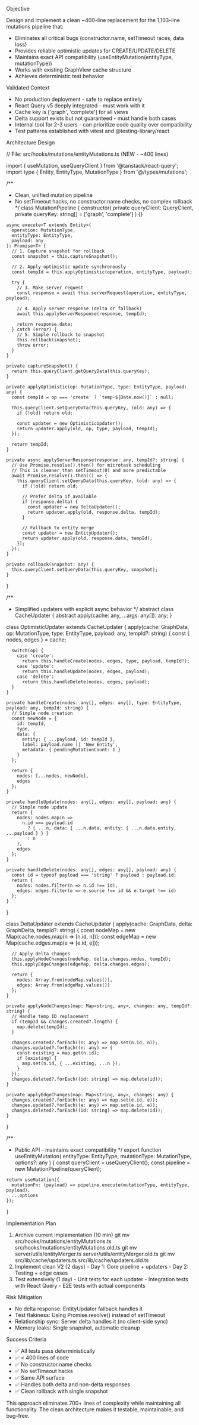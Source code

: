  Objective

  Design and implement a clean ~400-line replacement for the 1,103-line mutations pipeline that:
  - Eliminates all critical bugs (constructor.name, setTimeout races, data loss)
  - Provides reliable optimistic updates for CREATE/UPDATE/DELETE
  - Maintains exact API compatibility (useEntityMutation(entityType, mutationType))
  - Works with existing GraphView cache structure
  - Achieves deterministic test behavior

  Validated Context

  - No production deployment - safe to replace entirely
  - React Query v5 deeply integrated - must work with it
  - Cache key is ['graph', 'complete'] for all views
  - Delta support exists but not guaranteed - must handle both cases
  - Internal tool for 2-3 users - can prioritize code quality over compatibility
  - Test patterns established with vitest and @testing-library/react

  Architecture Design

  // File: src/hooks/mutations/entityMutations.ts (NEW - ~400 lines)

  import { useMutation, useQueryClient } from '@tanstack/react-query';
  import type { Entity, EntityType, MutationType } from '@/types/mutations';

  /**
   * Clean, unified mutation pipeline
   * No setTimeout hacks, no constructor.name checks, no complex rollback
   */
  class MutationPipeline {
    constructor(
      private queryClient: QueryClient,
      private queryKey: string[] = ['graph', 'complete']
    ) {}

    async execute<T extends Entity>(
      operation: MutationType,
      entityType: EntityType,
      payload: any
    ): Promise<T> {
      // 1. Capture snapshot for rollback
      const snapshot = this.captureSnapshot();

      // 2. Apply optimistic update synchronously
      const tempId = this.applyOptimistic(operation, entityType, payload);

      try {
        // 3. Make server request
        const response = await this.serverRequest(operation, entityType, payload);

        // 4. Apply server response (delta or fallback)
        await this.applyServerResponse(response, tempId);

        return response.data;
      } catch (error) {
        // 5. Simple rollback to snapshot
        this.rollback(snapshot);
        throw error;
      }
    }

    private captureSnapshot() {
      return this.queryClient.getQueryData(this.queryKey);
    }

    private applyOptimistic(op: MutationType, type: EntityType, payload: any) {
      const tempId = op === 'create' ? `temp-${Date.now()}` : null;

      this.queryClient.setQueryData(this.queryKey, (old: any) => {
        if (!old) return old;

        const updater = new OptimisticUpdater();
        return updater.apply(old, op, type, payload, tempId);
      });

      return tempId;
    }

    private async applyServerResponse(response: any, tempId?: string) {
      // Use Promise.resolve().then() for microtask scheduling
      // This is cleaner than setTimeout(0) and more predictable
      await Promise.resolve().then(() => {
        this.queryClient.setQueryData(this.queryKey, (old: any) => {
          if (!old) return old;

          // Prefer delta if available
          if (response.delta) {
            const updater = new DeltaUpdater();
            return updater.apply(old, response.delta, tempId);
          }

          // Fallback to entity merge
          const updater = new EntityUpdater();
          return updater.apply(old, response.data, tempId);
        });
      });
    }

    private rollback(snapshot: any) {
      this.queryClient.setQueryData(this.queryKey, snapshot);
    }
  }

  /**
   * Simplified updaters with explicit async behavior
   */
  abstract class CacheUpdater {
    abstract apply(cache: any, ...args: any[]): any;
  }

  class OptimisticUpdater extends CacheUpdater {
    apply(cache: GraphData, op: MutationType, type: EntityType, payload: any, tempId?: string) {
      const { nodes, edges } = cache;

      switch(op) {
        case 'create':
          return this.handleCreate(nodes, edges, type, payload, tempId!);
        case 'update':
          return this.handleUpdate(nodes, edges, payload);
        case 'delete':
          return this.handleDelete(nodes, edges, payload);
      }
    }

    private handleCreate(nodes: any[], edges: any[], type: EntityType, payload: any, tempId: string) {
      // Simple node creation
      const newNode = {
        id: tempId,
        type,
        data: {
          entity: { ...payload, id: tempId },
          label: payload.name || 'New Entity',
          metadata: { pendingMutationCount: 1 }
        }
      };

      return {
        nodes: [...nodes, newNode],
        edges
      };
    }

    private handleUpdate(nodes: any[], edges: any[], payload: any) {
      // Simple node update
      return {
        nodes: nodes.map(n =>
          n.id === payload.id
            ? { ...n, data: { ...n.data, entity: { ...n.data.entity, ...payload } } }
            : n
        ),
        edges
      };
    }

    private handleDelete(nodes: any[], edges: any[], payload: any) {
      const id = typeof payload === 'string' ? payload : payload.id;
      return {
        nodes: nodes.filter(n => n.id !== id),
        edges: edges.filter(e => e.source !== id && e.target !== id)
      };
    }
  }

  class DeltaUpdater extends CacheUpdater {
    apply(cache: GraphData, delta: GraphDelta, tempId?: string) {
      const nodeMap = new Map(cache.nodes.map(n => [n.id, n]));
      const edgeMap = new Map(cache.edges.map(e => [e.id, e]));

      // Apply delta changes
      this.applyNodeChanges(nodeMap, delta.changes.nodes, tempId);
      this.applyEdgeChanges(edgeMap, delta.changes.edges);

      return {
        nodes: Array.from(nodeMap.values()),
        edges: Array.from(edgeMap.values())
      };
    }

    private applyNodeChanges(map: Map<string, any>, changes: any, tempId?: string) {
      // Handle temp ID replacement
      if (tempId && changes.created?.length) {
        map.delete(tempId);
      }

      changes.created?.forEach((n: any) => map.set(n.id, n));
      changes.updated?.forEach((n: any) => {
        const existing = map.get(n.id);
        if (existing) {
          map.set(n.id, { ...existing, ...n });
        }
      });
      changes.deleted?.forEach((id: string) => map.delete(id));
    }

    private applyEdgeChanges(map: Map<string, any>, changes: any) {
      changes.created?.forEach((e: any) => map.set(e.id, e));
      changes.updated?.forEach((e: any) => map.set(e.id, e));
      changes.deleted?.forEach((id: string) => map.delete(id));
    }
  }

  /**
   * Public API - maintains exact compatibility
   */
  export function useEntityMutation(
    entityType: EntityType,
    mutationType: MutationType,
    options?: any
  ) {
    const queryClient = useQueryClient();
    const pipeline = new MutationPipeline(queryClient);

    return useMutation({
      mutationFn: (payload) => pipeline.execute(mutationType, entityType, payload),
      ...options
    });
  }

  Implementation Plan

  1. Archive current implementation (10 min)
  git mv src/hooks/mutations/entityMutations.ts src/hooks/mutations/entityMutations.old.ts
  git mv server/utils/entityMerger.ts server/utils/entityMerger.old.ts
  git mv src/lib/cache/updaters.ts src/lib/cache/updaters.old.ts
  2. Implement clean V2 (2 days)
    - Day 1: Core pipeline + updaters
    - Day 2: Testing + edge cases
  3. Test extensively (1 day)
    - Unit tests for each updater
    - Integration tests with React Query
    - E2E tests with actual components

  Risk Mitigation

  - No delta response: EntityUpdater fallback handles it
  - Test flakiness: Using Promise.resolve() instead of setTimeout
  - Relationship sync: Server delta handles it (no client-side sync)
  - Memory leaks: Single snapshot, automatic cleanup

  Success Criteria

  - ✅ All tests pass deterministically
  - ✅ < 400 lines of code
  - ✅ No constructor.name checks
  - ✅ No setTimeout hacks
  - ✅ Same API surface
  - ✅ Handles both delta and non-delta responses
  - ✅ Clean rollback with single snapshot

  This approach eliminates 700+ lines of complexity while maintaining all functionality. The clean architecture makes it testable,
  maintainable, and bug-free.
